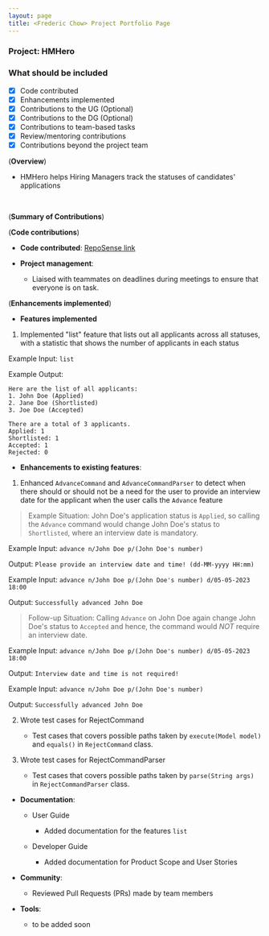 ```yaml
---
layout: page
title: <Frederic Chow> Project Portfolio Page
---
```


### Project: HMHero

### What should be included

- [x] Code contributed
- [x] Enhancements implemented
- [x] Contributions to the UG (Optional)
- [x] Contributions to the DG (Optional)
- [x] Contributions to team-based tasks
- [x] Review/mentoring contributions
- [x] Contributions beyond the project team

(**Overview**)

- HMHero helps Hiring Managers track the statuses of candidates' applications

<br>  

(**Summary of Contributions**)

(**Code contributions**)

- **Code contributed**: [RepoSense link](https://nus-cs2103-ay2223s2.github.io/tp-dashboard/?search=fredericchow00&breakdown=true)

- **Project management**:

  - Liaised with teammates on deadlines during meetings to ensure that everyone is on task.

(**Enhancements implemented**)

- **Features implemented**

1. Implemented "list" feature that lists out all applicants across all statuses,
   with a statistic that shows the number of applicants in each status

Example Input: `list`

Example Output:
```
Here are the list of all applicants:
1. John Doe (Applied)
2. Jane Doe (Shortlisted)
3. Joe Doe (Accepted)

There are a total of 3 applicants.
Applied: 1
Shortlisted: 1
Accepted: 1
Rejected: 0
```

- **Enhancements to existing features**:

1. Enhanced `AdvanceCommand` and `AdvanceCommandParser` to detect when there should or should not be
   a need for the user to provide an interview date for the applicant when the user calls the `Advance` feature


> Example Situation: John Doe's application status is `Applied`, so calling the `Advance` command would change
John Doe's status to `Shortlisted`, where an interview date is mandatory.

Example Input: `advance n/John Doe p/(John Doe's number)`

Output: `Please provide an interview date and time! (dd-MM-yyyy HH:mm)`

Example Input: `advance n/John Doe p/(John Doe's number) d/05-05-2023 18:00`

Output: `Successfully advanced John Doe`

> Follow-up Situation: Calling `Advance` on John Doe again change John Doe's status to `Accepted` and hence, the command
would *NOT* require an interview date.

Example Input: `advance n/John Doe p/(John Doe's number) d/05-05-2023 18:00`

Output: `Interview date and time is not required!`

Example Input: `advance n/John Doe p/(John Doe's number)`

Output: `Successfully advanced John Doe`

2. Wrote test cases for RejectCommand

    - Test cases that covers possible paths taken by `execute(Model model)` and
   `equals()` in `RejectCommand` class.

3. Wrote test cases for RejectCommandParser

    - Test cases that covers possible paths taken by `parse(String args)` 
   in `RejectCommandParser` class.

- **Documentation**:

  - User Guide
    - Added documentation for the features `list`

  - Developer Guide
    - Added documentation for Product Scope and User Stories

- **Community**:

  - Reviewed Pull Requests (PRs) made by team members

- **Tools**:

  - to be added soon

